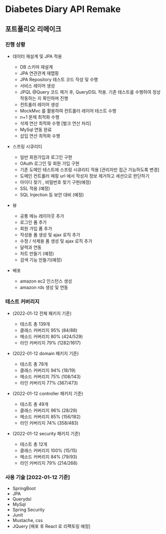 # __Diabetes Diary API Remake__
## 포트폴리오 리메이크 

### 진행 상황 ###

+ 데이터 재설계 및 JPA 적용
  + DB 스키마 재설계
  + JPA 연관관계 재맵핑
  + JPA Repository 테스트 코드 작성 및 수행
  + 서비스 레이어 생성
  + JPQL @Query 코드 제거 후, QueryDSL 적용. 기존 테스트를 수행하여 정상 작동하는 지 확인하며 진행
  + 컨트롤러 레이어 생성 
  + MockMvc 를 활용하여 컨트롤러 레이어 테스트 수행 
  + n+1 문제 최적화 수행
  + 삭제 연산 최적화 수행 [벌크 연산 처리]
  + MySql 연동 완료
  + 삽입 연산 최적화 수행
  

+ 스프링 시큐리티
  + 일반 회원가입과 로그인 구현
  + OAuth 로그인 및 회원 가입 구현
  + 기존 도메인 테스트에 스프링 시큐리티 적용 [관리자만 접근 가능하도록 변경]
  + 도메인 컨트롤러 매핑 url 에서 작성자 정보 제거하고 세션으로 판단하기
  + 아이디 찾기 , 비밀번호 찾기 구현(예정)
  + SSL 적용 (예정)
  + SQL Injection 등 보안 대비 (예정)


+ 뷰
  + 공통 메뉴 레이아웃 추가
  + 로그인 폼 추가
  + 회원 가입 폼 추가
  + 작성용 폼 생성 및 ajax 로직 추가
  + 수정 / 삭제용 폼 생성 및 ajax 로직 추가
  + 달력과 연동
  + 차트 만들기 (예정)
  + 검색 기능 만들기(예정)
  

+ 배포
  + amazon ec2 인스턴스 생성
  + amazon rds 생성 및 연동


### 테스트 커버리지 ###
  + (2022-01-12 전체 패키지 기준)
    + 테스트 총 139개
    + 클래스 커버리지 95% (84/88)
    + 메소드 커버리지 80% (424/529)
    + 라인 커버리지 79% (1282/1617)
    
  + (2022-01-12 domain 패키지 기준)
    + 테스트 총 78개 
    + 클래스 커버리지 94% (18/19)
    + 메소드 커버리지 75% (108/143)
    + 라인 커버리지 77% (367/473)
    
  + (2022-01-12 controller 패키지 기준)
    + 테스트 총 49개
    + 클래스 커버리지 96% (28/29)
    + 메소드 커버리지 85% (156/182)
    + 라인 커버리지 74% (358/483)
    
  + (2022-01-12 security 패키지 기준)
    + 테스트 총 12개
    + 클래스 커버리지 100% (15/15)
    + 메소드 커버리지 84% (79/93)
    + 라인 커버리지 79% (214/268)



### 사용 기술 [2022-01-12 기준] ###
  + SpringBoot
  + JPA
  + Querydsl
  + MySql
  + Spring Security 
  + Junit
  + Mustache, css
  + JQuery [배포 후 React 로 리팩토링 예정]